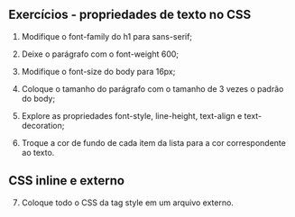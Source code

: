 ## Exercícios - propriedades de texto no CSS

1. Modifique o font-family do h1 para sans-serif;

2. Deixe o parágrafo com o font-weight 600;

3. Modifique o font-size do body para 16px;

4. Coloque o tamanho do parágrafo com o tamanho de 3 vezes o padrão do body;

5. Explore as propriedades font-style, line-height, text-align e text-decoration;

6. Troque a cor de fundo de cada item da lista para a cor correspondente ao texto.

## CSS inline e externo

7. Coloque todo o CSS da tag style em um arquivo externo.
